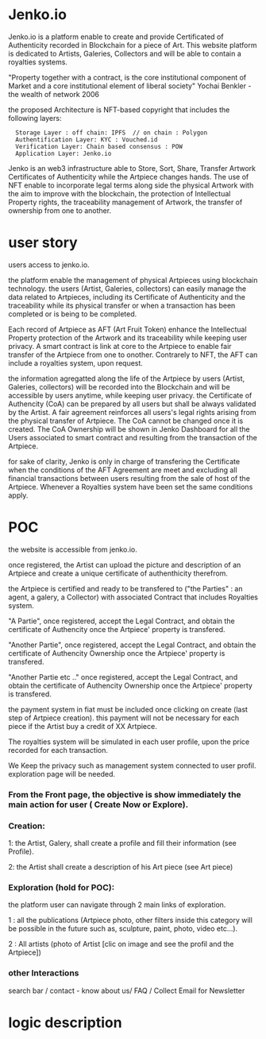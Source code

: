 # Jenko.io
Jenko.io is a platform enable to create and provide Certificated of Authenticity recorded in Blockchain for a piece of Art. This website platform is dedicated to Artists, Galeries, Collectors and will be able to contain a royalties systems.

"Property together with a contract, is the core institutional component of Market and a core institutional element of liberal society" Yochai Benkler - the wealth of network 2006

the proposed Architecture is NFT-based copyright that includes the following layers:

      Storage Layer : off chain: IPFS  // on chain : Polygon
      Authentification Layer: KYC : Vouched.id
      Verification Layer: Chain based consensus : POW
      Application Layer: Jenko.io
 
Jenko is an web3 infrastructure able to Store, Sort, Share, Transfer Artwork Certificates of Authenticity while the Artpiece changes hands. The use of NFT enable to incorporate legal terms along side the physical Artwork with the aim to improve with the blockchain, the protection of Intellectual Property rights, the traceability management of Artwork, the transfer of ownership from one to another.    
        

# user story
users access to jenko.io.

the platform enable the management of physical Artpieces using blockchain technology. the users (Artist, Galeries, collectors) can easily manage the data related to Artpieces, including its Certificate of Authenticity and the traceability while its physical transfer or when a transaction has been completed or is being to be completed. 

Each record of Artpiece as AFT (Art Fruit Token) enhance the Intellectual Property protection of the Artwork and its traceability while keeping user privacy. A smart contract is link at core to the Artpiece to enable fair transfer of the Artpiece from one to onother. Contrarely to NFT, the AFT can include a royalties system, upon request. 

the information agregatted along the life of the Artpiece by users (Artist, Galeries, collectors) will be recorded into the Blockchain and will be accessible by users anytime, while keeping user privacy. the Certificate of Authencity (CoA) can be prepared by all users but shall be always validated by the Artist. A fair agreement reinforces all users's legal rights arising from the physical transfer of Artpiece. The CoA cannot be changed once it is created. The CoA Ownership will be shown in Jenko Dashboard for all the Users associated to smart contract and resulting from the transaction of the Artpiece. 

for sake of clarity, Jenko is only in charge of transfering the Certificate when the conditions of the AFT Agreement are meet and excluding all financial transactions between users resulting from the sale of host of the Artpiece. Whenever a Royalties system have been set the same conditions apply.


# POC

the website is accessible from jenko.io.

once registered, the Artist can upload the picture and description of an Artpiece and create a unique certificate of authenthicity therefrom.

the Artpiece is certified and ready to be transfered to ("the Parties" : an agent, a galery, a Collector) with associated Contract that includes Royalties system.

"A Partie", once registered, accept the Legal Contract, and obtain the certificate of Authencity  once the Artpiece' property is transfered.

"Another Partie", once registered, accept the Legal Contract, and obtain the certificate of Authencity Ownership once the Artpiece' property is transfered.

"Another Partie etc .." once registered, accept the Legal Contract, and obtain the certificate of Authencity Ownership once the Artpiece' property is transfered. 

the payment system in fiat must be included once clicking on create (last step of Artpiece creation). this payment will not be necessary for each piece if the Artist buy a credit of XX Artpiece. 

The royalties system will be simulated in each user profile, upon the price recorded for each transaction. 

We Keep the privacy such as management system connected to user profil. exploration page will be needed.



### From the Front page, the objective is show immediately the main action for user ( Create Now or Explore).
### Creation:
  1: the Artist, Galery, shall create a profile and fill their information (see Profile).
  
  2: the Artist shall create a description of his Art piece (see Art piece)

### Exploration (hold for POC):
the platform user can navigate through 2 main links of exploration.

1 : all the publications (Artpiece photo, other filters inside this category will be possible in the future such as, sculpture, paint, photo, video  etc...).

2 : All artists (photo of Artist [clic on image and see the profil and the Artpiece])

### other Interactions
search bar / contact - know about us/ FAQ / Collect Email for Newsletter

# logic description
